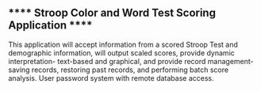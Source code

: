 ## **** Stroop Color and Word Test Scoring Application ****
This application will accept information from a scored Stroop Test and demographic information, will output scaled
scores, provide dynamic interpretation- text-based and graphical, and provide record management- saving records,
restoring past records, and performing batch score analysis. User password system with remote database access.
